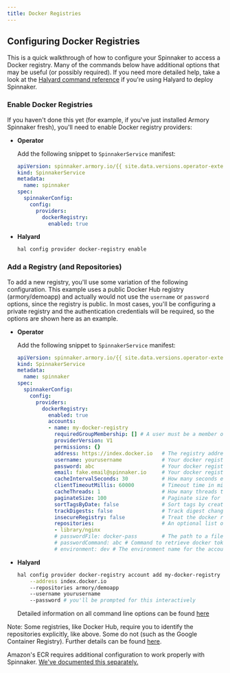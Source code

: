 ```yaml
---
title: Docker Registries
---
```


## Configuring Docker Registries

This is a quick walkthrough of how to configure your Spinnaker to access a
Docker registry.  Many of the commands below have additional options that
may be useful (or possibly required).  If you need more detailed help, take
a look at the [Halyard command reference](https://www.spinnaker.io/reference/halyard/commands/#hal-config-provider-docker-registry) if you're using Halyard to deploy Spinnaker.

### Enable Docker Registries

If you haven't done this yet (for example, if you've just installed Armory
Spinnaker fresh), you'll need to enable Docker registry providers:

* **Operator**

    Add the following snippet to `SpinnakerService` manifest:

    ```yaml
    apiVersion: spinnaker.armory.io/{{ site.data.versions.operator-extended-crd-version }}
    kind: SpinnakerService
    metadata:
      name: spinnaker
    spec:
      spinnakerConfig:  
        config:
          providers:
            dockerRegistry:
              enabled: true
    ```

* **Halyard**

    ```bash
    hal config provider docker-registry enable
    ```

### Add a Registry (and Repositories)

To add a new registry, you'll use some variation of the following configuration.
This example uses a public Docker Hub registry (armory/demoapp) and actually
would not use the `username` or `password` options, since the registry is
public.  In most cases, you'll be configuring a private registry and the
authentication credentials will be required, so the options are shown here
as an example.

* **Operator**

    Add the following snippet to `SpinnakerService` manifest:

    ```yaml
    apiVersion: spinnaker.armory.io/{{ site.data.versions.operator-extended-crd-version }}
    kind: SpinnakerService
    metadata:
      name: spinnaker
    spec:
      spinnakerConfig:  
        config:
          providers:
            dockerRegistry:
              enabled: true
              accounts:
              - name: my-docker-registry
                requiredGroupMembership: [] # A user must be a member of at least one specified group in order to make changes to this account's cloud resources.
                providerVersion: V1
                permissions: {}
                address: https://index.docker.io   # The registry address you want to pull and deploy images from. For example: index.docker.io - DockerHub quay.io - Quay gcr.io - Google Container Registry (GCR) [us|eu|asia].gcr.io - Regional GCR localhost - Locally deployed registry
                username: yourusername             # Your docker registry username
                password: abc                      # Your docker registry password. This field support "encrypted" secret references.
                email: fake.email@spinnaker.io     # Your docker registry email (often this only needs to be well-formed, rather than be a real address)
                cacheIntervalSeconds: 30           # How many seconds elapse between polling your docker registry. Certain registries are sensitive to over-polling, and larger intervals (e.g. 10 minutes = 600 seconds) are desirable if you're seeing rate limiting.
                clientTimeoutMillis: 60000         # Timeout time in milliseconds for this repository.
                cacheThreads: 1                    # How many threads to cache all provided repos on. Really only useful if you have a ton of repos.
                paginateSize: 100                  # Paginate size for the docker repository _catalog endpoint.
                sortTagsByDate: false              # Sort tags by creation date.
                trackDigests: false                # Track digest changes. This is not recommended as it consumes a high QPM, and most registries are flaky.
                insecureRegistry: false            # Treat the docker registry as insecure (don't validate the ssl cert).
                repositories:                      # An optional list of repositories to cache images from. If not provided, Spinnaker will attempt to read accessible repositories from the registries _catalog endpoint
                - library/nginx
                # passwordFile: docker-pass        # The path to a file containing your docker password in plaintext (not a docker/config.json file). This field support "encryptedFile" secret references.
                # passwordCommand: abc # Command to retrieve docker token/password, commands must be available in environment
                # environment: dev # The environment name for the account. Many accounts can share the same environment (e.g. dev, test, prod)
    ```

* **Halyard**

    ```bash
    hal config provider docker-registry account add my-docker-registry \
        --address index.docker.io
        --repositories armory/demoapp
        --username yourusername
        --password # you'll be prompted for this interactively
    ```

    Detailed information on all command line options can be found [here](https://www.spinnaker.io/reference/halyard/commands/#hal-config-provider-docker-registry-account-add)

Note:  Some registries, like Docker Hub, require you to identify the
repositories explicitly, like above.  Some do not (such as the Google
Container Registry).  Further details can be found [here](https://www.spinnaker.io/setup/install/providers/docker-registry/).

Amazon's ECR requires additional configuration to work properly with Spinnaker.
[We've documented this separately.](/spinnaker-install-admin-guides/ecr-registry/)

